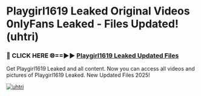 # Playgirl1619 Leaked Original Videos 0nlyFans Leaked - Files Updated! (uhtri)

<h3>🔴 CLICK HERE 🌐==►► <a href="https://tinyurl.com/2wckxsce" rel="nofollow">Playgirl1619 Leaked Updated Files</a></h3>

Get Playgirl1619 Leaked and all content. Now you can access all videos and pictures of Playgirl1619 Leaked. New Updated Files 2025!

[![uhtri](https://i.imgur.com/AFduVYN.gif)](https://tinyurl.com/2wckxsce)

